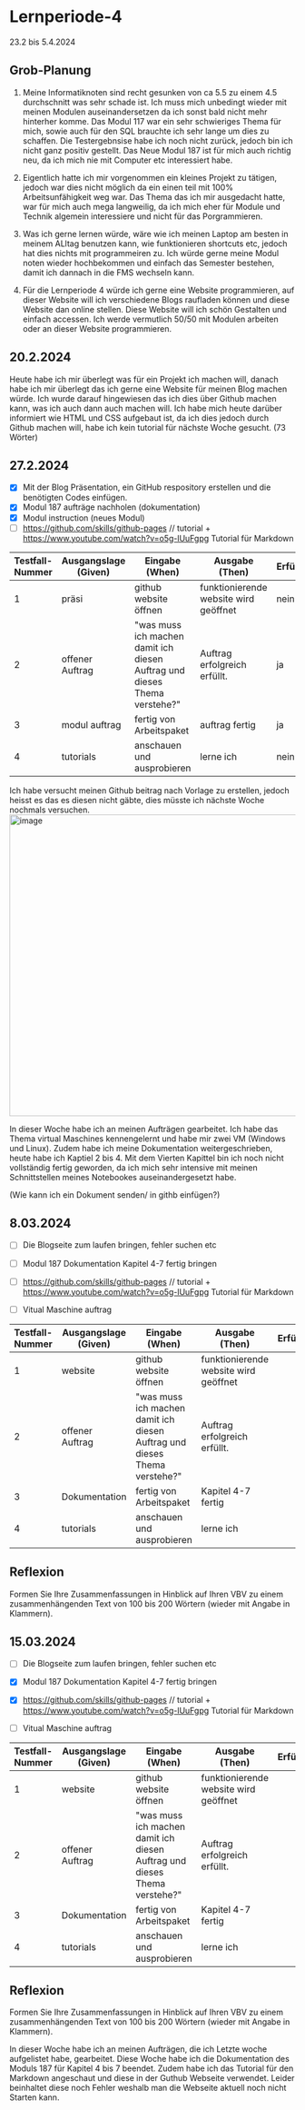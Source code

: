 # Lernperiode-4

23.2 bis 5.4.2024

## Grob-Planung 

1. Meine Informatiknoten sind recht gesunken von ca 5.5 zu einem 4.5 durchschnitt was sehr schade ist. Ich muss mich unbedingt wieder mit meinen Modulen auseinandersetzen da ich sonst bald nicht mehr hinterher komme. Das Modul 117 war ein sehr schwieriges Thema für mich, sowie auch für den SQL brauchte ich sehr lange um dies zu schaffen. Die Testergebnsise habe ich noch nicht zurück, jedoch bin ich nicht ganz positiv gestellt. Das Neue Modul 187 ist für mich auch richtig neu, da ich mich nie mit Computer etc interessiert habe. 
   
2. Eigentlich hatte ich mir vorgenommen ein kleines Projekt zu tätigen, jedoch war dies nicht möglich da ein einen teil mit 100% Arbeitsunfähigkeit weg war. Das Thema das ich mir ausgedacht hatte, war für mich auch mega langweilig, da ich mich eher für Module und Technik algemein interessiere und nicht für das Porgrammieren. 
   
3. Was ich gerne lernen würde, wäre wie ich meinen Laptop am besten in meinem ALltag benutzen kann, wie funktionieren shortcuts etc, jedoch hat dies nichts mit programmeiren zu. Ich würde gerne meine Modul noten wieder hochbekommen und einfach das Semester bestehen, damit ich dannach in die FMS wechseln kann. 


4. Für die Lernperiode 4 würde ich gerne eine Website programmieren, auf dieser Website will ich verschiedene Blogs raufladen können und diese Website dan online stellen. Diese Website will ich schön Gestalten und einfach accessen. Ich werde vermutlich 50/50 mit Modulen arbeiten oder an dieser Website programmieren. 

## 20.2.2024

Heute habe ich mir überlegt was für ein Projekt ich machen will, danach habe ich mir überlegt das ich gerne eine Website für meinen Blog machen würde. Ich wurde darauf hingewiesen das ich dies über Github machen kann, was ich auch dann auch machen will. Ich habe mich heute darüber informiert wie HTML und CSS aufgebaut ist, da ich dies jedoch durch Github machen will, habe ich kein tutorial für nächste Woche gesucht. (73 Wörter) 

## 27.2.2024
- [x] Mit der Blog Präsentation, ein GitHub respository erstellen und die benötigten Codes einfügen. 
- [x] Modul 187 aufträge nachholen (dokumentation) 
- [x] Modul instruction (neues Modul) 
- [ ] https://github.com/skills/github-pages // tutorial + https://www.youtube.com/watch?v=o5g-lUuFgpg Tutorial für Markdown 

| Testfall-Nummer | Ausgangslage (Given) | Eingabe (When) | Ausgabe (Then) | Erfüllt? |
| --------------- | -------------------- | -------------- | -------------- | -------- |
| 1         |        präsi              |     github website öffnen           |   funktionierende website wird geöffnet             |    nein      |
| 2 | offener Auftrag | "was muss ich machen damit ich diesen Auftrag und dieses Thema verstehe?" | Auftrag erfolgreich erfüllt. | ja
|3                      |      modul auftrag          | fertig von Arbeitspaket|   auftrag fertig       | ja
| 4               |        tutorials      |       anschauen und ausprobieren       |       lerne ich         |     nein     |


Ich habe versucht meinen Github beitrag nach Vorlage zu erstellen, jedoch heisst es das es diesen nicht gäbte, dies müsste ich nächste Woche nochmals versuchen. 
<img width="531" alt="image" src="https://github.com/Siewja/Lernperiode-4/assets/142606001/69664df7-7d13-487a-a146-014df3ee389a">

In dieser Woche habe ich an meinen Aufträgen gearbeitet. Ich habe das Thema virtual Maschines kennengelernt und habe mir zwei VM (Windows und Linux). Zudem habe ich meine Dokumentation weitergeschrieben, heute habe ich Kaptiel 2 bis 4. Mit dem Vierten Kapittel bin ich noch nicht vollständig fertig geworden, da ich mich sehr intensive mit meinen Schnittstellen meines Notebookes auseinandergesetzt habe.

(Wie kann ich ein Dokument senden/ in githb einfügen?) 


## 8.03.2024

- [ ] Die Blogseite zum laufen bringen, fehler suchen etc
- [ ] Modul 187 Dokumentation Kapitel 4-7 fertig bringen
- [ ] https://github.com/skills/github-pages // tutorial + https://www.youtube.com/watch?v=o5g-lUuFgpg Tutorial für Markdown
- [ ] Vitual Maschine auftrag


| Testfall-Nummer | Ausgangslage (Given) | Eingabe (When) | Ausgabe (Then) | Erfüllt? |
| --------------- | -------------------- | -------------- | -------------- | -------- |
| 1         |        website             |     github website öffnen           |   funktionierende website wird geöffnet             |          |
| 2 | offener Auftrag | "was muss ich machen damit ich diesen Auftrag und dieses Thema verstehe?" | Auftrag erfolgreich erfüllt. | 
|3                      |      Dokumentation          | fertig von Arbeitspaket |   Kapitel 4-7 fertig    | 
| 4               |        tutorials      |       anschauen und ausprobieren       |       lerne ich         |          |


## Reflexion

Formen Sie Ihre Zusammenfassungen in Hinblick auf Ihren VBV zu einem zusammenhängenden Text von 100 bis 200 Wörtern (wieder mit Angabe in Klammern).

## 15.03.2024

- [ ] Die Blogseite zum laufen bringen, fehler suchen etc
- [x] Modul 187 Dokumentation Kapitel 4-7 fertig bringen
- [x] https://github.com/skills/github-pages // tutorial + https://www.youtube.com/watch?v=o5g-lUuFgpg Tutorial für Markdown
- [ ] Vitual Maschine auftrag


| Testfall-Nummer | Ausgangslage (Given) | Eingabe (When) | Ausgabe (Then) | Erfüllt? |
| --------------- | -------------------- | -------------- | -------------- | -------- |
| 1         |        website             |     github website öffnen           |   funktionierende website wird geöffnet             |          |
| 2 | offener Auftrag | "was muss ich machen damit ich diesen Auftrag und dieses Thema verstehe?" | Auftrag erfolgreich erfüllt. | 
|3                      |      Dokumentation          | fertig von Arbeitspaket |   Kapitel 4-7 fertig    | 
| 4               |        tutorials      |       anschauen und ausprobieren       |       lerne ich         |          |


## Reflexion

Formen Sie Ihre Zusammenfassungen in Hinblick auf Ihren VBV zu einem zusammenhängenden Text von 100 bis 200 Wörtern (wieder mit Angabe in Klammern).

In dieser Woche habe ich an meinen Aufträgen, die ich Letzte woche aufgelistet habe, gearbeitet. Diese Woche habe ich die Dokumentation des Moduls 187 für Kapitel 4 bis 7 beendet. Zudem habe ich das Tutorial für den Markdown angeschaut und diese in der Guthub Webseite verwendet. Leider beinhaltet diese noch Fehler weshalb man die Webseite aktuell noch nicht Starten kann.
